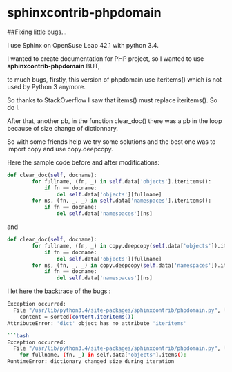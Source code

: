 # sphinxcontrib-phpdomain

##Fixing little bugs...

I use Sphinx on OpenSuse Leap 42.1 with python 3.4.

I wanted to create documentation for PHP project, so I wanted to use __sphinxcontrib-phpdomain__ BUT,

to much bugs, firstly, this version of phpdomain use iteritems() which is not used by Python 3 anymore.

So thanks to StackOverflow I saw that items() must replace iteritems(). So do I. 

After that, another pb, in the function clear_doc() there was a pb in the loop because of size change of dictionnary.

So with some friends help we try some solutions and the best one was to import copy and use copy.deepcopy.

Here the sample code before and after modifications:

```python
def clear_doc(self, docname):
        for fullname, (fn, _) in self.data['objects'].iteritems():
            if fn == docname:
                del self.data['objects'][fullname]
        for ns, (fn, _, _) in self.data['namespaces'].iteritems():
            if fn == docname:
                del self.data['namespaces'][ns]
```

and 

```python
def clear_doc(self, docname):
        for fullname, (fn, _) in copy.deepcopy(self.data['objects']).items():
            if fn == docname:
                del self.data['objects'][fullname]
        for ns, (fn, _, _) in copy.deepcopy(self.data['namespaces']).items():
            if fn == docname:
                del self.data['namespaces'][ns]
```

I let here the backtrace of the bugs : 

```bash
Exception occurred:
  File "/usr/lib/python3.4/site-packages/sphinxcontrib/phpdomain.py", line 506, in generate
    content = sorted(content.iteritems())
AttributeError: 'dict' object has no attribute 'iteritems'

```bash
Exception occurred:
  File "/usr/lib/python3.4/site-packages/sphinxcontrib/phpdomain.py", line 564, in clear_doc
    for fullname, (fn, _) in self.data['objects'].items():
RuntimeError: dictionary changed size during iteration

